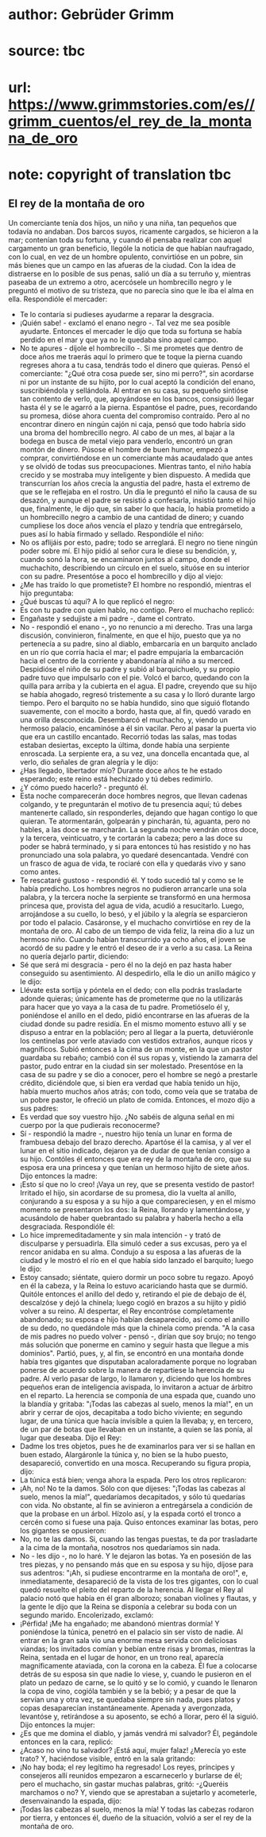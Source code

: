 # author: Gebrüder Grimm
# source: tbc
# url: https://www.grimmstories.com/es//grimm_cuentos/el_rey_de_la_montana_de_oro
# note: copyright of translation tbc

## El rey de la montaña de oro 

Un comerciante tenía dos hijos, un niño y una niña, tan pequeños que
todavía no andaban. Dos barcos suyos, ricamente cargados, se hicieron a
la mar; contenían toda su fortuna, y cuando él pensaba realizar con
aquel cargamento un gran beneficio, llególe la noticia de que habían
naufragado, con lo cual, en vez de un hombre opulento, convirtióse en un
pobre, sin más bienes que un campo en las afueras de la ciudad.
Con la idea de distraerse en lo posible de sus penas, salió un día a su
terruño y, mientras paseaba de un extremo a otro, acercósele un
hombrecillo negro y le preguntó el motivo de su tristeza, que no parecía
sino que le iba el alma en ella. Respondióle el mercader:
- Te lo contaría si pudieses ayudarme a reparar la desgracia.
- ¡Quién sabe! - exclamó el enano negro -. Tal vez me sea posible
ayudarte.
Entonces el mercader le dijo que toda su fortuna se había perdido en el
mar y que ya no le quedaba sino aquel campo.
- No te apures - díjole el hombrecillo -. Si me prometes que dentro de
doce años me traerás aquí lo primero que te toque la pierna cuando
regreses ahora a tu casa, tendrás todo el dinero que quieras.
Pensó el comerciante: "¿Qué otra cosa puede ser, sino mi perro?", sin
acordarse ni por un instante de su hijito, por lo cual aceptó la
condición del enano, suscribiéndola y sellándola.
Al entrar en su casa, su pequeño sintióse tan contento de verlo, que,
apoyándose en los bancos, consiguió llegar hasta él y se le agarró a la
pierna. Espantóse el padre, pues, recordando su promesa, dióse ahora
cuenta del compromiso contraído. Pero al no encontrar dinero en ningún
cajón ni caja, pensó que todo habría sido una broma del hombrecillo
negro. Al cabo de un mes, al bajar a la bodega en busca de metal viejo
para venderlo, encontró un gran montón de dinero. Púsose el hombre de
buen humor, empezó a comprar, convirtiéndose en un comerciante más
acaudalado que antes y se olvidó de todas sus preocupaciones.
Mientras tanto, el niño había crecido y se mostraba muy inteligente y
bien dispuesto. A medida que transcurrían los años crecía la angustia
del padre, hasta el extremo de que se le reflejaba en el rostro. Un día
le preguntó el niño la causa de su desazón, y aunque el padre se
resistió a confesarla, insistió tanto el hijo que, finalmente, le dijo
que, sin saber lo que hacía, lo había prometido a un hombrecillo negro a
cambio de una cantidad de dinero; y cuando cumpliese los doce años
vencía el plazo y tendría que entregárselo, pues así lo había firmado y
sellado. Respondióle el niño:
- No os aflijáis por esto, padre; todo se arreglará. El negro no tiene
ningún poder sobre mí.
El hijo pidió al señor cura le diese su bendición, y, cuando sonó la
hora, se encaminaron juntos al campo, donde el muchachito, describiendo
un círculo en el suelo, situóse en su interior con su padre. Presentóse
a poco el hombrecillo y dijo al viejo:
- ¿Me has traído lo que prometiste?
El hombre no respondió, mientras el hijo preguntaba:
- ¿Qué buscas tú aquí?
A lo que replicó el negro:
- Es con tu padre con quien hablo, no contigo.
Pero el muchacho replicó:
- Engañaste y sedujiste a mi padre -, dame el contrato.
- No - respondió el enano -, yo no renuncio a mi derecho.
Tras una larga discusión, convinieron, finalmente, en que el hijo,
puesto que ya no pertenecía a su padre, sino al diablo, embarcaría en un
barquito anclado en un río que corría hacia el mar; el padre empujaría
la embarcación hacia el centro de la corriente y abandonaría al niño a
su merced. Despidióse el niño de su padre y subió al barquichuelo, y su
propio padre tuvo que impulsarlo con el pie. Volcó el barco, quedando
con la quilla para arriba y la cubierta en el agua. El padre, creyendo
que su hijo se había ahogado, regresó tristemente a su casa y lo lloró
durante largo tiempo.
Pero el barquito no se había hundido, sino que siguió flotando
suavemente, con el mocito a bordo, hasta que, al fin, quedó varado en
una orilla desconocida. Desembarcó el muchacho, y, viendo un hermoso
palacio, encaminóse a él sin vacilar. Pero al pasar la puerta vio que
era un castillo encantado. Recorrió todas las salas, mas todas estaban
desiertas, excepto la última, donde había una serpiente enroscada. La
serpiente era, a su vez, una doncella encantada que, al verlo, dio
señales de gran alegría y le dijo:
- ¿Has llegado, libertador mío? Durante doce años te he estado
esperando; este reino está hechizado y tú debes redimirlo.
- ¿Y cómo puedo hacerlo? - preguntó él.
- Esta noche comparecerán doce hombres negros, que llevan cadenas
colgando, y te preguntarán el motivo de tu presencia aquí; tú debes
mantenerte callado, sin responderles, dejando que hagan contigo lo que
quieran. Te atormentarán, golpearán y pincharán, tú, aguanta, pero no
hables, a las doce se marcharán. La segunda noche vendrán otros doce, y
la tercera, veinticuatro, y te cortarán la cabeza; pero a las doce su
poder se habrá terminado, y si para entonces tú has resistido y no has
pronunciado una sola palabra, yo quedaré desencantada. Vendré con un
frasco de agua de vida, te rociaré con ella y quedarás vivo y sano como
antes.
- Te rescataré gustoso - respondió él.
Y todo sucedió tal y como se le había predicho. Los hombres negros no
pudieron arrancarle una sola palabra, y la tercera noche la serpiente se
transformó en una hermosa princesa que, provista del agua de vida,
acudió a resucitarlo. Luego, arrojándose a su cuello, lo besó, y el
júbilo y la alegría se esparcieron por todo el palacio. Casáronse, y el
muchacho convirtióse en rey de la montaña de oro.
Al cabo de un tiempo de vida feliz, la reina dio a luz un hermoso niño.
Cuando habían transcurrido ya ocho años, el joven se acordó de su padre
y le entró el deseo de ir a verlo a su casa. La Reina no quería dejarlo
partir, diciendo:
- Sé que será mi desgracia - pero él no la dejó en paz hasta haber
conseguido su asentimiento. Al despedirlo, ella le dio un anillo mágico
y le dijo:
- Llévate esta sortija y póntela en el dedo; con ella podrás trasladarte
adonde quieras; únicamente has de prometerme que no la utilizarás para
hacer que yo vaya a la casa de tu padre.
Prometióselo él y, poniéndose el anillo en el dedo, pidió encontrarse en
las afueras de la ciudad donde su padre residía. En el mismo momento
estuvo allí y se dispuso a entrar en la población; pero al llegar a la
puerta, detuviéronle los centinelas por verle ataviado con vestidos
extraños, aunque ricos y magníficos. Subió entonces a la cima de un
monte, en la que un pastor guardaba su rebaño; cambió con él sus ropas
y, vistiendo la zamarra del pastor, pudo entrar en la ciudad sin ser
molestado. Presentóse en la casa de su padre y se dio a conocer, pero el
hombre se negó a prestarle crédito, diciéndole que, si bien era verdad
que había tenido un hijo, había muerto muchos años atrás; con todo, como
veía que se trataba de un pobre pastor, le ofreció un plato de comida.
Entonces, el mozo dijo a sus padres:
- Es verdad que soy vuestro hijo. ¿No sabéis de alguna señal en mi
cuerpo por la que pudierais reconocerme?
- Sí - respondió la madre -, nuestro hijo tenía un lunar en forma de
frambuesa debajo del brazo derecho.
Apartóse él la camisa, y al ver el lunar en el sitio indicado, dejaron
ya de dudar de que tenían consigo a su hijo. Contóles él entonces que
era rey de la montaña de oro, que su esposa era una princesa y que
tenían un hermoso hijito de siete años. Dijo entonces la madre:
- ¡Esto sí que no lo creo! ¡Vaya un rey, que se presenta vestido de
pastor!
Irritado el hijo, sin acordarse de su promesa, dio la vuelta al anillo,
conjurando a su esposa y a su hijo a que compareciesen, y en el mismo
momento se presentaron los dos: la Reina, llorando y lamentándose, y
acusándolo de haber quebrantado su palabra y haberla hecho a ella
desgraciada.
Respondióle él:
- Lo hice impremeditadamente y sin mala intención - y trató de
disculparse y persuadirla. Ella simuló ceder a sus excusas, pero ya el
rencor anidaba en su alma.
Condujo a su esposa a las afueras de la ciudad y le mostró el río en el
que había sido lanzado el barquito; luego le dijo:
- Estoy cansado; siéntate, quiero dormir un poco sobre tu regazo.
Apoyó en él la cabeza, y la Reina lo estuvo acariciando hasta que se
durmió. Quitóle entonces el anillo del dedo y, retirando el pie de
debajo de él, descalzóse y dejó la chinela; luego cogió en brazos a su
hijito y pidió volver a su reino. Al despertar, el Rey encontróse
completamente abandonado; su esposa e hijo habían desaparecido, así como
el anillo de su dedo, no quedándole más que la chinela como prenda.
"A la casa de mis padres no puedo volver - pensó -, dirían que soy
brujo; no tengo más solución que ponerme en camino y seguir hasta que
llegue a mis dominios". Partió, pues, y, al fin, se encontró en una
montaña donde había tres gigantes que disputaban acaloradamente porque
no lograban ponerse de acuerdo sobre la manera de repartiese la herencia
de su padre. Al verlo pasar de largo, lo llamaron y, diciendo que los
hombres pequeños eran de inteligencia avispada, lo invitaron a actuar de
árbitro en el reparto. La herencia se componía de una espada que, cuando
uno la blandía y gritaba: "¡Todas las cabezas al suelo, menos la
mía!", en un abrir y cerrar de ojos, decapitaba a todo bicho viviente;
en segundo lugar, de una túnica que hacía invisible a quien la llevaba;
y, en tercero, de un par de botas que llevaban en un instante, a quien
se las ponía, al lugar que deseaba. Dijo el Rey:
- Dadme los tres objetos, pues he de examinarlos para ver si se hallan
en buen estado,
Alargáronle la túnica y, no bien se la hubo puesto, desapareció,
convertido en una mosca. Recuperando su figura propia, dijo:
- La túnica está bien; venga ahora la espada.
Pero los otros replicaron:
- ¡Ah, no! No te la damos. Sólo con que dijeses: "¡Todas las cabezas al
suelo, menos la mía!", quedaríamos decapitados, y sólo tú quedarías con
vida.
No obstante, al fin se avinieron a entregársela a condición de que la
probase en un árbol. Hízolo así, y la espada cortó el tronco a cercén
como si fuese una paja. Quiso entonces examinar las botas, pero los
gigantes se opusieron:
- No, no te las damos. Si, cuando las tengas puestas, te da por
trasladarte a la cima de la montaña, nosotros nos quedaríamos sin nada.
- No - les dijo -, no lo haré.
Y le dejaron las botas. Ya en posesión de las tres piezas, y no pensando
más que en su esposa y su hijo, díjose para sus adentros: "¡Ah, si
pudiese encontrarme en la montaña de oro!", e, inmediatamente,
desapareció de la vista de los tres gigantes, con lo cual quedó resuelto
el pleito del reparto de la herencia.
Al llegar el Rey al palacio notó que había en él gran alborozo; sonaban
violines y flautas, y la gente le dijo que la Reina se disponía a
celebrar su boda con un segundo marido. Encolerizado, exclamó:
- ¡Pérfida! ¡Me ha engañado; me abandonó mientras dormía!
Y poniéndose la túnica, penetró en el palacio sin ser visto de nadie. Al
entrar en la gran sala vio una enorme mesa servida con deliciosas
viandas; los invitados comían y bebían entre risas y bromas, mientras la
Reina, sentada en el lugar de honor, en un trono real, aparecía
magníficamente ataviada, con la corona en la cabeza. Él fue a colocarse
detrás de su esposa sin que nadie lo viese, y, cuando le pusieron en el
plato un pedazo de carne, se lo quitó y se lo comió, y cuando le
llenaron la copa de vino, cogióla también y se la bebió; y a pesar de
que la servían una y otra vez, se quedaba siempre sin nada, pues platos
y copas desaparecían instantáneamente. Apenada y avergonzada, levantóse
y, retirándose a su aposento, se echó a llorar, pero él la siguió. Dijo
entonces la mujer:
- ¿Es que me domina el diablo, y jamás vendrá mi salvador?
Él, pegándole entonces en la cara, replicó:
- ¿Acaso no vino tu salvador? ¡Está aquí, mujer falaz! ¿Merecía yo este
trato?
Y, haciéndose visible, entró en la sala gritando:
- ¡No hay boda; el rey legítimo ha regresado!
Los reyes, príncipes y consejeros allí reunidos empezaron a escarnecerlo
y burlarse de él; pero el muchacho, sin gastar muchas palabras, gritó:
-¿Queréis marchamos o no?
Y, viendo que se aprestaban a sujetarlo y acometerle, desenvainando la
espada, dijo:
- ¡Todas las cabezas al suelo, menos la mía!
Y todas las cabezas rodaron por tierra, y entonces él, dueño de la
situación, volvió a ser el rey de la montaña de oro.
